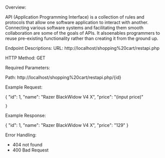 Overview:


API (Application Programming Interface) is a collection of rules and protocols that allow one software application to interact with another. Connecting various software systems and facilitating them smooth collaboration are some of the goals of APIs. It alsoenables programmers to reuse pre-existing functionality rather than creating it from the ground up.


Endpoint Descriptions:
URL: http://localhost/shopping%20cart/restapi.php

HTTP Method: GET

Required Parameters:


Path: http://localhost/shopping%20cart/restapi.php/{id}

  
Example Request:

   {
        "id": 1,
        "name": "Razer BlackWidow V4 X",
        "price": "(input price)"
      
    }
Example Response:

   {
        "id": 1,
        "name": "Razer BlackWidow V4 X",
        "price": "129"
    }

  
Error Handling:
-	404 not found
-	400 Bad Request
